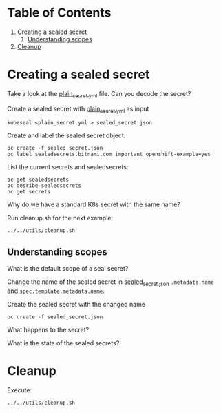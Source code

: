 
# Table of Contents

1.  [Creating a sealed secret](#org94e7831)
    1.  [Understanding scopes](#org3514a05)
2.  [Cleanup](#orgffda15a)


<a id="org94e7831"></a>

# Creating a sealed secret

Take a look at the [plain<sub>secret.yml</sub>](plain_secret.yml) file. Can you decode the secret?

Create a sealed secret with [plain<sub>secret.yml</sub>](plain_secret.yml) as input

    kubeseal <plain_secret.yml > sealed_secret.json

Create and label the sealed secret object:

    oc create -f sealed_secret.json
    oc label sealedsecrets.bitnami.com important openshift-example=yes

List the current secrets and sealedsecrets:

    oc get sealedsecrets
    oc desribe sealedsecrets
    oc get secrets

Why do we have a standard K8s secret with the same name?

Run cleanup.sh for the next example:

    ../../utils/cleanup.sh


<a id="org3514a05"></a>

## Understanding scopes

What is the default scope of a seal secret?

Change the name of the sealed secret in [sealed<sub>secret.json</sub>](sealed_secret.json) `.metadata.name` and `spec.template.metadata.name`.

Create the sealed secret with the changed name

    oc create -f sealed_secret.json

What happens to the secret?

What is the state of the sealed secrets?


<a id="orgffda15a"></a>

# Cleanup

Execute:

    ../../utils/cleanup.sh
